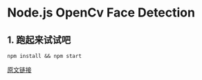 # Node.js OpenCv Face Detection

## 1. 跑起来试试吧

```
npm install && npm start
```

[原文链接](http://blog.lxstart.net/2017/08/10/%E5%92%A6%EF%BC%9F%E6%B5%8F%E8%A7%88%E5%99%A8%E9%83%BD%E8%83%BD%E5%81%9A%E4%BA%BA%E8%84%B8%E6%A3%80%E6%B5%8B%E4%BA%86%EF%BC%9F/)